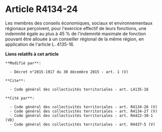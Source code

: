 # Article R4134-24

Les membres des conseils économiques, sociaux et environnementaux régionaux perçoivent, pour l'exercice effectif de leurs
fonctions, une indemnité égale au plus à 45 % de l'indemnité maximale de fonction pouvant être allouée à un conseiller
régional de la même région, en application de l'article L. 4135-16.

**Liens relatifs à cet article**

	**Modifié par**:

	  - Décret n°2015-1917 du 30 décembre 2015 - art. 1 (V)

	**Cite**:

	  - Code général des collectivités territoriales - art. L4135-16

	**Cité par**:

	  - Code général des collectivités territoriales - art. R4134-26 (V)
	  - Code général des collectivités territoriales - art. R4134-27 (V)
	  - Code général des collectivités territoriales - art. R4422-30-1 (VD)
	  - Code général des collectivités territoriales - art. R4437-5 (V)
